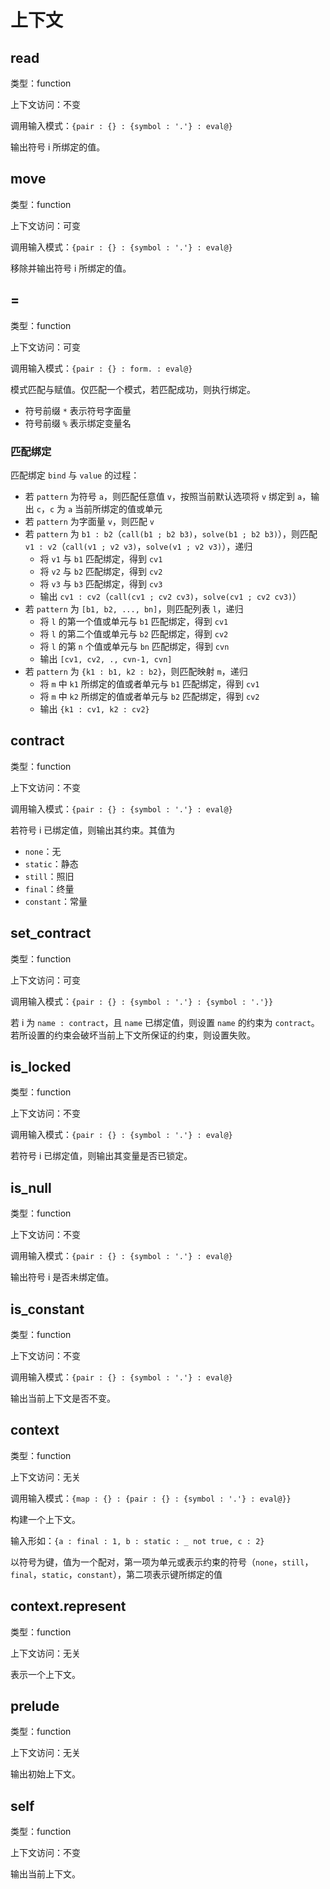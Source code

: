 # 上下文

## read

类型：function

上下文访问：不变

调用输入模式：`{pair : {} : {symbol : '.'} : eval@}`

输出符号 i 所绑定的值。

## move

类型：function

上下文访问：可变

调用输入模式：`{pair : {} : {symbol : '.'} : eval@}`

移除并输出符号 i 所绑定的值。

## =

类型：function

上下文访问：可变

调用输入模式：`{pair : {} : form. : eval@}`

模式匹配与赋值。仅匹配一个模式，若匹配成功，则执行绑定。

- 符号前缀 `*` 表示符号字面量
- 符号前缀 `%` 表示绑定变量名

### 匹配绑定

匹配绑定 `bind` 与 `value` 的过程：

- 若 `pattern` 为符号 `a`，则匹配任意值 `v`，按照当前默认选项将 `v` 绑定到 `a`，输出 `c`，`c` 为 `a` 当前所绑定的值或单元
- 若 `pattern` 为字面量 `v`，则匹配 `v`
- 若 `pattern` 为 `b1 : b2`（`call(b1 ; b2 b3)`，`solve(b1 ; b2 b3)`），则匹配 `v1 : v2`（`call(v1 ; v2 v3)`，`solve(v1 ; v2 v3)`），递归
  - 将 `v1` 与 `b1` 匹配绑定，得到 `cv1`
  - 将 `v2` 与 `b2` 匹配绑定，得到 `cv2`
  - 将 `v3` 与 `b3` 匹配绑定，得到 `cv3`
  - 输出 `cv1 : cv2`（`call(cv1 ; cv2 cv3)`，`solve(cv1 ; cv2 cv3)`）
- 若 `pattern` 为 `[b1, b2, ..., bn]`，则匹配列表 `l`，递归
  - 将 `l` 的第一个值或单元与 `b1` 匹配绑定，得到 `cv1`
  - 将 `l` 的第二个值或单元与 `b2` 匹配绑定，得到 `cv2`
  - 将 `l` 的第 `n` 个值或单元与 `bn` 匹配绑定，得到 `cvn`
  - 输出 `[cv1, cv2, ., cvn-1, cvn]`
- 若 `pattern` 为 `{k1 : b1, k2 : b2}`，则匹配映射 `m`，递归
  - 将 `m` 中 `k1` 所绑定的值或者单元与 `b1` 匹配绑定，得到 `cv1`
  - 将 `m` 中 `k2` 所绑定的值或者单元与 `b2` 匹配绑定，得到 `cv2`
  - 输出 `{k1 : cv1, k2 : cv2}`

## contract

类型：function

上下文访问：不变

调用输入模式：`{pair : {} : {symbol : '.'} : eval@}`

若符号 i 已绑定值，则输出其约束。其值为

- `none`：无
- `static`：静态
- `still`：照旧
- `final`：终量
- `constant`：常量

## set_contract

类型：function

上下文访问：可变

调用输入模式：`{pair : {} : {symbol : '.'} : {symbol : '.'}}`

若 i 为 `name : contract`，且 `name` 已绑定值，则设置 `name` 的约束为 `contract`。若所设置的约束会破坏当前上下文所保证的约束，则设置失败。

## is_locked

类型：function

上下文访问：不变

调用输入模式：`{pair : {} : {symbol : '.'} : eval@}`

若符号 i 已绑定值，则输出其变量是否已锁定。

## is_null

类型：function

上下文访问：不变

调用输入模式：`{pair : {} : {symbol : '.'} : eval@}`

输出符号 i 是否未绑定值。

## is_constant

类型：function

上下文访问：不变

调用输入模式：`{pair : {} : {symbol : '.'} : eval@}`

输出当前上下文是否不变。

## context

类型：function

上下文访问：无关

调用输入模式：`{map : {} : {pair : {} : {symbol : '.'} : eval@}}`

构建一个上下文。

输入形如：`{a : final : 1, b : static : _ not true, c : 2}`

以符号为键，值为一个配对，第一项为单元或表示约束的符号（`none`，`still`，`final`，`static`，`constant`），第二项表示键所绑定的值

## context.represent

类型：function

上下文访问：无关

表示一个上下文。

## prelude

类型：function

上下文访问：无关

输出初始上下文。

## self

类型：function

上下文访问：不变

输出当前上下文。
